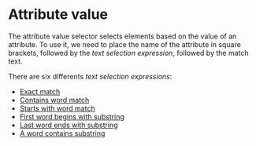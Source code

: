 # Attribute value 

The attribute value selector selects elements based on the value of an attribute. To use it, we need to place the name of the attribute in square brackets, followed by the _text selection expression_, followed by the match text.  

There are six differents _text selection expressions_:

- [Exact match](/stylo/documentation/css#exact-match)
- [Contains word match](/stylo/documentation/css#contains-word-match)
- [Starts with word match](/stylo/documentation/css#starts-with-word-match)
- [First word begins with substring](/stylo/documentation/css#first-word-match)
- [Last word ends with substring](/stylo/documentation/css#last-word-match)
- [A word contains substring](/stylo/documentation/css#word-contains-match)